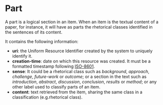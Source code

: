 # Part
A part is a logical section in an item. When an item is the textual content of a paper, for instance, it will have as parts the rhetorical classes identified in the sentences of its content. 

It contains the following  information: 
* **uri**: the Uniform Resource Identifier created by the system to uniquely identify it. 
* **creation-time**:  date  on  which  this  resource  was  created.  It  must  be  a  formatted  timestamp  following [ISO-8601](http://www.iso.org/iso/home/standards/iso8601.htm). 
* **sense**: It could be a rhetorical class such as *background*, *approach*, *challenge*, *future-work* or *outcome*; or a section in the text such as *introduction*, *abstract*, *discussion*, *conclusion*, *results* or *method*; or any other label used to classify parts of an item. 
* **content**:  text retrieved from the item, sharing the same class in a classification (e.g.rhetorical class). 

